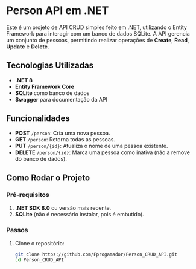 # Person API em .NET

Este é um projeto de API CRUD simples feito em .NET, utilizando o Entity Framework para interagir com um banco de dados SQLite. A API gerencia um conjunto de pessoas, permitindo realizar operações de **Create**, **Read**, **Update** e **Delete**.

## Tecnologias Utilizadas

- **.NET 8**
- **Entity Framework Core**
- **SQLite** como banco de dados
- **Swagger** para documentação da API

## Funcionalidades

- **POST** `/person`: Cria uma nova pessoa.
- **GET** `/person`: Retorna todas as pessoas.
- **PUT** `/person/{id}`: Atualiza o nome de uma pessoa existente.
- **DELETE** `/person/{id}`: Marca uma pessoa como inativa (não a remove do banco de dados).

## Como Rodar o Projeto

### Pré-requisitos

1. **.NET SDK 8.0** ou versão mais recente.
2. **SQLite** (não é necessário instalar, pois é embutido).

### Passos

1. Clone o repositório:
   ```bash
   git clone https://github.com/Fprogamador/Person_CRUD_API.git
   cd Person_CRUD_API
